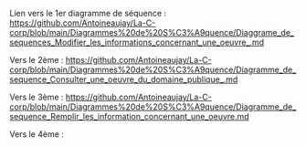 Lien vers le 1er diagramme de séquence : 
https://github.com/Antoineaujay/La-C-corp/blob/main/Diagrammes%20de%20S%C3%A9quence/Diaggrame_de_sequences_Modifier_les_informations_concernant_une_oeuvre_.md

Vers le 2ème :
https://github.com/Antoineaujay/La-C-corp/blob/main/Diagrammes%20de%20S%C3%A9quence/Diagramme_de_sequence_Consulter_une_oeuvre_du_domaine_publique_.md

Vers le 3ème : 
https://github.com/Antoineaujay/La-C-corp/blob/main/Diagrammes%20de%20S%C3%A9quence/Diagramme_de_sequence_Remplir_les_information_concernant_une_oeuvre.md

Vers le 4ème :

